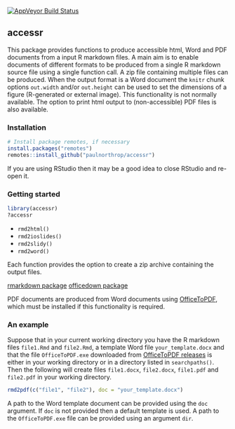 
<!-- README.md is generated from README.Rmd. Please edit that file -->

[![AppVeyor Build
Status](https://ci.appveyor.com/api/projects/status/github/paulnorthrop/stat0002?branch=master&svg=true)](https://ci.appveyor.com/project/paulnorthrop/stat0002)

## accessr

This package provides functions to produce accessible html, Word and PDF
documents from a input R markdown files. A main aim is to enable
documents of different formats to be produced from a single R markdown
source file using a single function call. A zip file containing multiple
files can be produced. When the output format is a Word document the
`knitr` chunk options `out.width` and/or `out.height` can be used to set
the dimensions of a figure (R-generated or external image). This
functionality is not normally available. The option to print html output
to (non-accessible) PDF files is also available.

### Installation

``` r
# Install package remotes, if necessary
install.packages("remotes")
remotes::install_github("paulnorthrop/accessr")
```

If you are using RStudio then it may be a good idea to close RStudio and
re-open it.

### Getting started

``` r
library(accessr)
?accessr
```

-   `rmd2html()`
-   `rmd2ioslides()`
-   `rmd2slidy()`
-   `rmd2word()`

Each function provides the option to create a zip archive containing the
output files.

[rmarkdown package](https://cran.r-project.org/package=rmarkdown)
[officedown package](https://cran.r-project.org/package=officedown)

PDF documents are produced from Word documents using
[OfficeToPDF](https://github.com/cognidox/OfficeToPDF), which must be
installed if this functionality is required.

### An example

Suppose that in your current working directory you have the R markdown
files `file1.Rmd` and `file2.Rmd`, a template Word file
`your_template.docx` and that the file `OfficeToPDF.exe` downloaded from
[OfficeToPDF releases](https://github.com/cognidox/OfficeToPDF/releases)
is either in your working directory or in a directory listed in
`searchpaths()`. Then the following will create files `file1.docx`,
`file2.docx`, `file1.pdf` and `file2.pdf` in your working directory.

``` r
rmd2pdf(c("file1", "file2"), doc = "your_template.docx")
```

A path to the Word template document can be provided using the `doc`
argument. If `doc` is not provided then a default template is used. A
path to the `OfficeToPDF.exe` file can be provided using an argument
`dir`.
